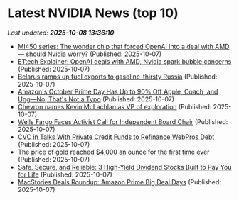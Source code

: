 # Latest NVIDIA News (top 10)
_Last updated: **2025-10-08 13:36:10**_

- [MI450 series: The wonder chip that forced OpenAI into a deal with AMD — should Nvidia worry?](https://economictimes.indiatimes.com/news/international/us/mi450-series-the-wonder-chip-that-forced-openai-into-a-deal-with-amd-should-nvidia-worry/articleshow/124364057.cms) (Published: 2025-10-07)
- [ETtech Explainer: OpenAI deals with AMD, Nvidia spark bubble concerns](https://economictimes.indiatimes.com/tech/artificial-intelligence/ettech-explainer-openai-deals-with-amd-nvidia-spark-bubble-concerns/articleshow/124364882.cms) (Published: 2025-10-07)
- [Belarus ramps up fuel exports to gasoline-thirsty Russia](https://biztoc.com/x/a6e228ae2f8c24b9) (Published: 2025-10-07)
- [Amazon's October Prime Day Has Up to 90% Off Apple, Coach, and Ugg—No, That's Not a Typo](https://biztoc.com/x/b6af214d591dfa10) (Published: 2025-10-07)
- [Chevron names Kevin McLachlan as VP of exploration](https://biztoc.com/x/d0b9f43a850c8ad3) (Published: 2025-10-07)
- [Wells Fargo Faces Activist Call for Independent Board Chair](https://biztoc.com/x/30d4243fc058c98e) (Published: 2025-10-07)
- [CVC in Talks With Private Credit Funds to Refinance WebPros Debt](https://biztoc.com/x/a4b04d60419aeae0) (Published: 2025-10-07)
- [The price of gold reached $4,000 an ounce for the first time ever](https://biztoc.com/x/66ade30f5fed8cac) (Published: 2025-10-07)
- [Safe, Secure, and Reliable: 3 High-Yield Dividend Stocks Built to Pay You for Life](https://biztoc.com/x/0f5f5a743de8c5c3) (Published: 2025-10-07)
- [MacStories Deals Roundup: Amazon Prime Big Deal Days](https://www.macstories.net/news/macstories-deals-roundup-amazon-prime-big-deal-days/) (Published: 2025-10-07)
